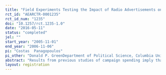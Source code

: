 ```yaml
---
title: "Field Experiments Testing the Impact of Radio Advertisements on Electoral Competition"
rct_id: "AEARCTR-0001235"
rct_id_num: "1235"
doi: "10.1257/rct.1235-1.0"
date: "2016-05-11"
status: "completed"
jel: ""
start_year: "2005-11-01"
end_year: "2006-11-06"
pi: "Costas  Panagopoulos"
pi_other: "Donald P. GreenDepartment of Political Science, Columbia University"
abstract: "Results from previous studies of campaign spending imply that equal-sized grants to both incumbents and challengers are a net benefit to challengers, who on average spend less money and derive greater marginal returns from each additional dollar. This study provides an experimental test of this proposition. Cities holding mayoral elections in November 2005 and 2006 were randomly assigned to broadcast nonpartisan radio ads that stated the names of the mayoral candidates, reminded listeners about the date of the upcoming election, and encouraged them to vote. Consistent with the findings of previous studies on the differential effects of incumbent and challenger campaign spending on election outcomes, we find that these radio ads produced substantially more competitive elections. The borderline statistical significance of our results, however, invites replication of this experiment."
layout: registration
---
```


